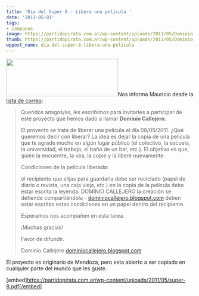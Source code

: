 ```yaml
---
title: 'Dia del Super 8 - Libera una película '
date: '2011-05-01'
tags:
- campanas
image: https://partidopirata.com.ar/wp-content/uploads/2011/05/Dominio.png
thumb: https://partidopirata.com.ar/wp-content/uploads/2011/05/Dominio.png
wppost_name: dia-del-super-8-libera-una-pelicula
---
```


<a href="https://partidopirata.com.ar/wp-content/uploads/2011/05/Dominio.png"><img class="aligncenter size-medium wp-image-900" title="Dominio" src="https://partidopirata.com.ar/wp-content/uploads/2011/05/Dominio-300x100.png" alt="" width="300" height="100" /></a>Nos informa Mauricio desde la <a href="http://lists.partidopirata.com.ar/listinfo.cgi/general-partidopirata.com.ar" target="_blank">lista de correo</a>:
<blockquote>Queridos amigos/as,
les escribimos para invitarles a participar de este proyecto que hemos
dado a llamar <strong>Dominio Callejero</strong>:

El proyecto se trata de liberar una película el día 08/05/2011.
¿Qué queremos decir con liberar?
La idea es dejar la copia de una película que te agrade mucho en algún
lugar público (el colectivo, la escuela, la universidad, el trabajo,
el baño de un bar, etc.).
El objetivo es que, quien la encuentre, la vea, la copie y la libere nuevamente.

Condiciones de la película liberada:

el recipiente que elijas para guardarla debe ser reciclado (papel de
diario o revista, una caja vieja, etc.)
en la copia de la película debe estar escrita la leyenda: DOMINIO
CALLEJERO la creación se defiende compartiéndola -
<a href="http://dominiocallejero.blogspot.com/" target="_blank">dominiocallejero.blogspot.com</a>
deben estar escritas estas condiciones en un papel dentro del recipiente.

Esperamos nos acompañen en esta tarea.

¡Muchas gracias!

Favor de difundir.

Dominio Callejero
<a href="http://dominiocallejero.blogspot.com/" target="_blank">dominiocallejero.blogspot.com</a></blockquote>
El proyecto es originario de Mendoza, pero esta abierto a ser copiado en cualquier parte del mundo que les guste.

[embed]https://partidopirata.com.ar/wp-content/uploads/2011/05/super-8.pdf[/embed]

&nbsp;
